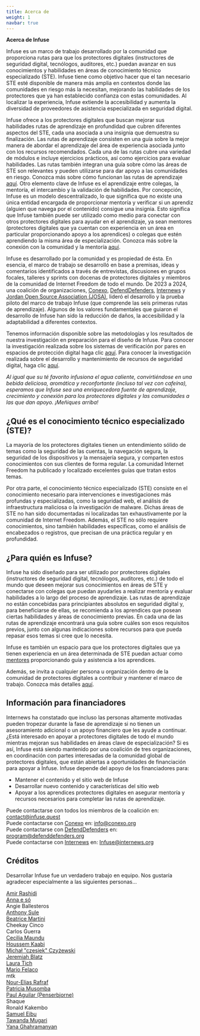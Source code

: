 ```yaml
---
title: Acerca de
weight: 1
navbar: true
---
```


**Acerca de Infuse**

Infuse es un marco de trabajo desarrollado por la comunidad que proporciona rutas para que los protectores digitales (instructores de seguridad digital, tecnólogos, auditores, etc.) puedan avanzar en sus conocimientos y habilidades en áreas de conocimiento técnico especializado (STE). Infuse tiene como objetivo hacer que el tan necesario STE esté disponible de manera más amplia en contextos donde las comunidades en riesgo más la necesitan, mejorando las habilidades de los protectores que ya han establecido confianza con estas comunidades. Al localizar la experiencia, Infuse extiende la accesibilidad y aumenta la diversidad de proveedores de asistencia especializada en seguridad digital.

Infuse ofrece a los protectores digitales que buscan mejorar sus habilidades rutas de aprendizaje en profundidad que cubren diferentes aspectos del STE, cada una asociada a una insignia que demuestra su finalización. Las rutas de aprendizaje consisten en una guía sobre la mejor manera de abordar el aprendizaje del área de experiencia asociada junto con los recursos recomendados. Cada una de las rutas cubre una variedad de módulos e incluye ejercicios prácticos, así como ejercicios para evaluar habilidades. Las rutas también integran una guía sobre cómo las áreas de STE son relevantes y pueden utilizarse para dar apoyo a las comunidades en riesgo. Conozca más sobre cómo funcionan las rutas de aprendizaje [aquí](https://infuse.quest/es/how/). Otro elemento clave de Infuse es el aprendizaje entre colegas, la mentoría, el intercambio y la validación de habilidades. Por concepción, Infuse es un modelo descentralizado, lo que significa que no existe una única entidad encargada de proporcionar mentoría y verificar si un aprendiz (alguien que navega por el contenido) consigue una insignia. Esto significa que Infuse también puede ser utilizado como medio para conectar con otros protectores digitales para ayudar en el aprendizaje, ya sean mentores (protectores digitales que ya cuentan con experiencia en un área en particular proporcionando apoyo a los aprendices) o colegas que estén aprendiendo la misma área de especialización. Conozca más sobre la conexión con la comunidad y la mentoría [aquí](https://infuse.quest/es/community/).

Infuse es desarrollado por la comunidad y es propiedad de ésta. En esencia, el marco de trabajo se desarrolló en base a premisas, ideas y comentarios identificados a través de entrevistas, discusiones en grupos focales, talleres y sprints con docenas de protectores digitales y miembros de la comunidad de Internet Freedom de todo el mundo. De 2023 a 2024, una coalición de organizaciones, [Conexo](https://conexo.org/en/home/), [DefendDefenders](https://defenddefenders.org/), [Internews](https://internews.org/) y [Jordan Open Source Association (JOSA)](https://josa.ngo/), lideró el desarrollo y la prueba piloto del marco de trabajo Infuse (que comprende las seis primeras rutas de aprendizaje). Algunos de los valores fundamentales que guiaron el desarrollo de Infuse han sido la reducción de daños, la accesibilidad y la adaptabilidad a diferentes contextos.

Tenemos información disponible sobre las metodologías y los resultados de nuestra investigación en preparación para el diseño de Infuse. Para conocer la investigación realizada sobre los sistemas de verificación por pares en espacios de protección digital haga clic [aquí](https://internews.org/resource/peer-verification-systems-in-digital-protector-spaces/). Para conocer la investigación realizada sobre el desarrollo y mantenimiento de recursos de seguridad digital, haga clic [aquí](https://internews.org/resource/the-development-and-maintenance-of-digital-security-community-resources-and-curricula/).

*Al igual que su té favorito infusiona el agua caliente, convirtiéndose en una bebida deliciosa, aromática y reconfortante (incluso tal vez con cafeína), esperamos que Infuse sea una enriquecedora fuente de aprendizaje, crecimiento y conexión para los protectores digitales y las comunidades a las que dan apoyo. ¡Meñiques arriba!*

## **¿Qué es el conocimiento técnico especializado (STE)?**

La mayoría de los protectores digitales tienen un entendimiento sólido de temas como la seguridad de las cuentas, la navegación segura, la seguridad de los dispositivos y la mensajería segura, y comparten estos conocimientos con sus clientes de forma regular. La comunidad Internet Freedom ha publicado y localizado excelentes guías que tratan estos temas.

Por otra parte, el conocimiento técnico especializado (STE) consiste en el conocimiento necesario para intervenciones e investigaciones más profundas y especializadas, como la seguridad web, el análisis de infraestructura maliciosa o la investigación de malware. Dichas áreas de STE no han sido documentadas ni localizadas tan exhaustivamente por la comunidad de Internet Freedom. Además, el STE no sólo requiere conocimientos, sino también habilidades específicas, como el análisis de encabezados o registros, que precisan de una práctica regular y en profundidad.

## **¿Para quién es Infuse?**

Infuse ha sido diseñado para ser utilizado por protectores digitales (instructores de seguridad digital, tecnólogos, auditores, etc.) de todo el mundo que deseen mejorar sus conocimientos en áreas de STE y conectarse con colegas que puedan ayudarles a realizar mentoría y evaluar habilidades a lo largo del proceso de aprendizaje. Las rutas de aprendizaje no están concebidas para principiantes absolutos en seguridad digital y, para beneficiarse de ellas, se recomienda a los aprendices que posean ciertas habilidades y áreas de conocimiento previas. En cada una de las rutas de aprendizaje encontrará una guía sobre cuáles son esos requisitos previos, junto con algunas indicaciones sobre recursos para que pueda repasar esos temas si cree que lo necesita.

Infuse es también un espacio para que los protectores digitales que ya tienen experiencia en un área determinada de STE puedan actuar como [mentores](https://infuse.quest/es/community/) proporcionando guía y asistencia a los aprendices.

Además, se invita a cualquier persona u organización dentro de la comunidad de protectores digitales a contribuir y mantener el marco de trabajo. Conozca más detalles [aquí](https://infuse.quest/es/contribute/).

## **Información para financiadores**

Internews ha constatado que incluso las personas altamente motivadas pueden tropezar durante la fase de aprendizaje si no tienen un asesoramiento adicional o un apoyo financiero que les ayude a continuar. ¿Está interesado en apoyar a protectores digitales de todo el mundo mientras mejoran sus habilidades en áreas clave de especialización? Si es así, Infuse está siendo mantenido por una coalición de tres organizaciones, en coordinación con partes interesadas de la comunidad global de protectores digitales, que están abiertas a oportunidades de financiación para apoyar a Infuse. Infuse depende del apoyo de los financiadores para:

* Mantener el contenido y el sitio web de Infuse  
* Desarrollar nuevo contenido y características del sitio web  
* Apoyar a los aprendices protectores digitales en asegurar mentoría y recursos necesarios para completar las rutas de aprendizaje.

Puede contactarse con todos los miembros de la coalición en: contact@infuse.quest  
Puede contactarse con [Conexo](https://conexo.org/en/home/) en: info@conexo.org  
Puede contactarse con [DefendDefenders](https://defenddefenders.org/) en: program@defenddefenders.org  
Puede contactarse con [Internews](https://internews.org/) en: Infuse@internews.org


## Créditos

Desarrollar Infuse fue un verdadero trabajo en equipo. Nos gustaría agradecer especialmente a las siguientes personas…

[Amir Rashidi](https://www.miaan.org/) \
[Anna e só](https://notapplicable.dev) \
Angie Ballesteros \
[Anthony Sule](http://www.rtafrica.org/) \
[Beatrice Martini](https://www.accessnow.org/help/) \
Cheekay Cinco \
Carlos Guerra \
[Cecilia Maundu](https://linktr.ee/digitaldada) \
[Houssem Kaabi](https://www.linkedin.com/in/hkaabi) \
[Michał "czesiek" Czyżewski](https://czesiek.net/) \
[Jeremiah Blatz](https://jeremiahblatz.com/) \
[Laura Tich](https://boltech.global/) \
[Mario Felaco](https://conexo.org/) \
mtk \
[Nour-Elias Rafraf](https://www.linkedin.com/in/nour-elias-rafraf-4041721ba) \
[Patricia Musomba](https://www.linkedin.com/in/patriciamusomba) \
[Paul Aguilar (Penserbjorne)](http://penserbjorne.com/) \
Shaque \
Ronald Kakembo \
[Samuel Eibu](https://www.linkedin.com/in/samuel-eibu-1b6097aa) \
[Tawanda Mugari](https://digitalsociety.africa/) \
[Yana Ghahramanyan](https://am.linkedin.com/in/yana-ghahramanyan-b1129250)
